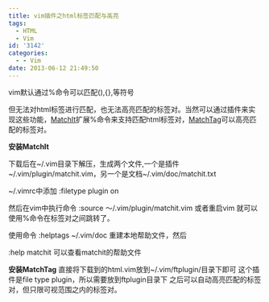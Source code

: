 ```yaml
---
title: vim插件之html标签匹配与高亮
tags:
  - HTML
  - Vim
id: '3142'
categories:
  - - Vim
date: 2013-06-12 21:49:50
---
```


vim默认通过%命令可以匹配(),{},等符号
<!-- more -->
但无法对html标签进行匹配，也无法高亮匹配的标签对。当然可以通过插件来实现这些功能，[MatchIt](http://www.vim.org/scripts/script.php?script_id=39)扩展%命令来支持匹配html标签对，[MatchTag](https://github.com/gregsexton/MatchTag)可以高亮匹配的标签对。

**安装MatchIt**

下载后在~/.vim目录下解压，生成两个文件,一个是插件~/.vim/plugin/matchit.vim，另一个是文档~/.vim/doc/matchit.txt

~/.vimrc中添加
:filetype plugin on 

然后在vim中执行命令
:source ～/.vim/plugin/matchit.vim
或者重启vim
就可以使用%命令在标签对之间跳转了。

使用命令
:helptags ~/.vim/doc 
重建本地帮助文件，然后

:help matchit
可以查看matchit的帮助文件

**安装MatchTag**
直接将下载到的html.vim放到~/.vim/ftplugin/目录下即可
这个插件是file type plugin，所以需要放到ftplugin目录下
之后可以自动高亮匹配的标签对，但只限可视范围之内的标签对。